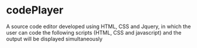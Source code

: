 # codePlayer
A source code editor developed using HTML, CSS and Jquery, in which the user can code the following scripts (HTML, CSS and javascript) and the output will be displayed simultaneously
